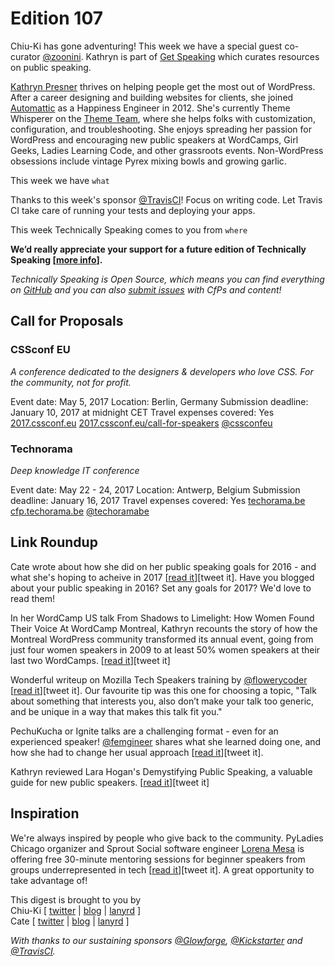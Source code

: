 # Edition 107

Chiu-Ki has gone adventuring! This week we have a special guest co-curator [@zoonini](http://twitter.con/zoonini). Kathryn is part of [Get Speaking](https://getspeak.in/) which curates resources on public speaking.

[Kathryn Presner](https://kpresner.com/) thrives on helping people get the most out of WordPress. After a career designing and building websites for clients, she joined [Automattic](https://automattic.com/) as a Happiness Engineer in 2012. She's currently Theme Whisperer on the [Theme Team](https://themeshaper.com/), where she helps folks with customization, configuration, and troubleshooting. She enjoys spreading her passion for WordPress and encouraging new public speakers at WordCamps, Girl Geeks, Ladies Learning Code, and other grassroots events. Non-WordPress obsessions include vintage Pyrex mixing bowls and growing garlic.

This week we have `what`

Thanks to this week's sponsor [@TravisCI](http://twitter.com/travisci)! Focus on writing code. Let Travis CI take care of running your tests and deploying your apps.

This week Technically Speaking comes to you from `where`

**We’d really appreciate your support for a future edition of Technically Speaking [[more info](http://www.techspeak.email/sponsorship/)].**  

*Technically Speaking is Open Source, which means you can find everything on [GitHub](https://github.com/catehstn/technically-speaking/) and you can also [submit issues](https://github.com/catehstn/technically-speaking/issues/new) with CfPs and content!*  

## Call for Proposals

### CSSconf EU
*A conference dedicated to the designers & developers who love CSS. For the community, not for profit.* 
 
Event date: May 5, 2017
Location: Berlin, Germany
Submission deadline: January 10, 2017 at midnight CET
Travel expenses covered: Yes
[2017.cssconf.eu](http://2017.cssconf.eu/)
[2017.cssconf.eu/call-for-speakers](http://2017.cssconf.eu/call-for-speakers/)
[@cssconfeu](https://twitter.com/cssconfeu)

### Technorama
*Deep knowledge IT conference* 
 
Event date: May 22 - 24, 2017
Location: Antwerp, Belgium
Submission deadline: January 16, 2017
Travel expenses covered: Yes
[techorama.be](http://techorama.be/)
[cfp.techorama.be](http://cfp.techorama.be)
[@techoramabe](https://twitter.com/techoramabe)


## Link Roundup

Cate wrote about how she did on her public speaking goals for 2016 - and what she's hoping to acheive in 2017 [[read it](https://cate.blog/2016/12/15/2016-speaking-and-2017-goals/)][tweet it]. Have you blogged about your public speaking in 2016? Set any goals for 2017? We'd love to read them!

In her WordCamp US talk From Shadows to Limelight: How Women Found Their Voice At WordCamp Montreal, Kathryn recounts the story of how the Montreal WordPress community transformed its annual event, going from just four women speakers in 2009 to at least 50% women speakers at their last two WordCamps. [[read it](https://kpresner.com/2016/12/12/women-wordcamp-montreal/)][tweet it]

Wonderful writeup on Mozilla Tech Speakers training by [@flowerycoder](http://twitter.com/flowerycoder) [[read it](https://alaashaheen.wordpress.com/2016/10/10/mozilla-tech-speaking-meetup-in-berlin/)][tweet it]. Our favourite tip was this one for choosing a topic, "Talk about something that interests you, also don’t make your talk too generic, and be unique in a way that makes this talk fit you."

PechuKucha or Ignite talks are a challenging format - even for an experienced speaker! [@femgineer](http://twitter.com/femgineer) shares what she learned doing one, and how she had to change her usual approach [[read it](http://femgineer.com/2016/10/lightning-talks-make-better-presenter/)][tweet it].

Kathryn reviewed Lara Hogan's Demystifying Public Speaking, a valuable guide for new public speakers. [[read it](https://getspeak.in/2016/12/17/demystifying-public-speaking/)][tweet it]

## Inspiration

We're always inspired by people who give back to the community. PyLadies Chicago organizer and Sprout Social software engineer [Lorena Mesa](http://lorenamesa.com/) is offering free 30-minute mentoring sessions for beginner speakers from groups underrepresented in tech [[read it](https://goo.gl/tngkmk)][tweet it]. A great opportunity to take advantage of!


This digest is brought to you by  
Chiu-Ki [ [twitter](https://twitter.com/chiuki) | [blog](http://blog.sqisland.com/) | [lanyrd](http://lanyrd.com/profile/chiuki/) ]  
Cate [ [twitter](https://twitter.com/catehstn) | [blog](http://www.catehuston.com/blog/) | [lanyrd](http://lanyrd.com/profile/catehstn/) ]

*With thanks to our sustaining sponsors [@Glowforge](http://twitter.com/glowforge), [@Kickstarter](http://twitter.com/kickstarter) and [@TravisCI](http://twitter.com/travisci).*
